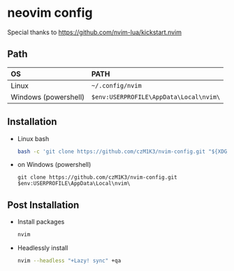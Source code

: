 # neovim config

Special thanks to https://github.com/nvim-lua/kickstart.nvim

## Path

| OS | PATH |
| :- | :--- |
| Linux | `~/.config/nvim` |
| Windows (powershell)| `$env:USERPROFILE\AppData\Local\nvim\` |

## Installation

- Linux bash
  ```sh
  bash -c 'git clone https://github.com/czM1K3/nvim-config.git "${XDG_CONFIG_HOME:-$HOME/.config}"/nvim'
  ```

- on Windows (powershell)
  ```
  git clone https://github.com/czM1K3/nvim-config.git $env:USERPROFILE\AppData\Local\nvim\ 
  ```

## Post Installation

- Install packages
  ```sh
  nvim
  ```

- Headlessly install
  ```sh
  nvim --headless "+Lazy! sync" +qa
  ```

